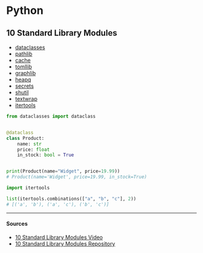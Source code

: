 # Python 

## 10 Standard Library Modules

- [dataclasses](https://docs.python.org/3/library/dataclasses.html)
- [pathlib](https://docs.python.org/3/library/pathlib.html)
- [cache](https://docs.python.org/3/library/functools.html)
- [tomllib](https://docs.python.org/3/library/tomllib.html)
- [graphlib](https://docs.python.org/3/library/graphlib.html)
- [heapq](https://docs.python.org/3/library/heapq.html)
- [secrets](https://docs.python.org/3/library/secrets.html)
- [shutil](https://docs.python.org/3/library/shutil.html)
- [textwrap](https://docs.python.org/3/library/textwrap.html)
- [itertools](https://docs.python.org/3/library/itertools.html) 

```python 
from dataclasses import dataclass


@dataclass
class Product:
    name: str
    price: float
    in_stock: bool = True


print(Product(name="Widget", price=19.99))
# Product(name='Widget', price=19.99, in_stock=True)

```
```python 
import itertools

list(itertools.combinations(["a", "b", "c"], 2))
# [('a', 'b'), ('a', 'c'), ('b', 'c')]
```


--- 

#### Sources

- [10 Standard Library Modules Video](https://www.youtube.com/watch?v=eZ9RqnkJxsk)
- [10 Standard Library Modules Repository](https://github.com/ArjanCodes/examples/tree/main/2025/standard)
